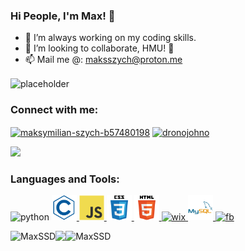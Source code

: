 ### Hi People, I'm Max! 👋

- 🔭 I’m always working on my coding skills.
- 👯 I’m looking to collaborate, HMU! 🤙
- 📫 Mail me @: maksszych@proton.me

<p><img align="center" src="https://media2.giphy.com/media/dwaeIbBnF6HBu/200w.webp?cid=ecf05e47yb6vgun36yalf80zq45riz0ahtv389tj77b95nh1&rid=200w.webp&ct=g" alt="placeholder" width="1001" height="21" title="hover text"></p>

<h3 align="left">Connect with me:</h3>
<p align="left">
<a href="https://www.linkedin.com/in/maksymilian-szych-b57480198/" target="blank"><img align="center" src="https://raw.githubusercontent.com/rahuldkjain/github-profile-readme-generator/master/src/images/icons/Social/linked-in-alt.svg" alt="maksymilian-szych-b57480198" height="30" width="40" /></a>
<a href="https://www.instagram.com/dronojohno/" target="blank"><img align="center" src="https://raw.githubusercontent.com/rahuldkjain/github-profile-readme-generator/master/src/images/icons/Social/instagram.svg" alt="dronojohno" height="30" width="40" /></a>
</p>
<p align="left"><img src="https://komarev.com/ghpvc/?username=MaxSSD&label=Profile%20views&color=0e75b6&style=flat" /></p>
<h3 align="left">Languages and Tools:</h3>

  <img src="https://www.vectorlogo.zone/logos/python/python-icon.svg" alt="python" width="40" height="40"/> </a> <a href="https://www.w3schools.com/python/" target="_blank">
  <img src="https://raw.githubusercontent.com/devicons/devicon/master/icons/c/c-line.svg" alt="C" width="40" height="40"/> </a> <a href="https://www.cprogramming.com/" target="_blank">
  <img src="https://raw.githubusercontent.com/devicons/devicon/master/icons/javascript/javascript-original.svg" alt="javaS" width="40" height="40"/> </a> <a href="https://developer.mozilla.org/en-US/docs/Web/JavaScript" target="_blank">
  <img src="https://raw.githubusercontent.com/devicons/devicon/master/icons/css3/css3-original-wordmark.svg" alt="css3" width="40" height="40"/> </a> <a href="https://www.w3schools.com/css/default.asp" target="_blank">
  <img src="https://raw.githubusercontent.com/devicons/devicon/master/icons/html5/html5-original-wordmark.svg" alt="html5" width="40" height="40"/> </a> <a href="https://www.w3schools.com/html/default.asp" target="_blank">
  <img src="https://www.vectorlogo.zone/logos/wix/wix-icon.svg" alt="wix" width="40" height="40"/> </a> <a href="https://www.wix.com" target="_blank">
  <img src="https://raw.githubusercontent.com/devicons/devicon/master/icons/mysql/mysql-original-wordmark.svg" alt="mysql" width="40" height="40"/> </a> <a href="https://www.mysql.com/" target="_blank">
  <img src="https://www.vectorlogo.zone/logos/firebase/firebase-icon.svg" alt="fb" width="40" height="40"/> </a> <a href="https://firebase.google.com/" target="_blank"> 
 
  
<p><img align="left" src="https://github-readme-stats.vercel.app/api/top-langs?username=MaxSSD&show_icons=true&locale=en&layout=compact_color=ffffff&icon_color=bb2acf&text_color=daf7dc&bg_color=151515" alt="MaxSSD" /></p>
<p><img align="left" src="https://github-readme-stats.vercel.app/api?username=MaxSSD&&show_icons=true&title_color=ffffff&icon_color=bb2acf&text_color=daf7dc&bg_color=151515"></p>
<p><img align="left" src="https://github-readme-streak-stats.herokuapp.com/?user=MaxSSD&theme=dark" alt="MaxSSD" /></p>
